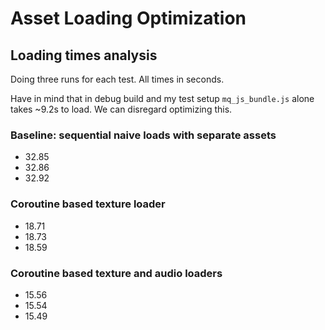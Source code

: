 # Asset Loading Optimization

## Loading times analysis
Doing three runs for each test. All times in seconds.

Have in mind that in debug build and my test setup `mq_js_bundle.js` alone takes ~9.2s to load. We can disregard optimizing this.

### Baseline: sequential naive loads with separate assets
- 32.85
- 32.86
- 32.92

### Coroutine based texture loader
- 18.71
- 18.73
- 18.59

### Coroutine based texture and audio loaders
- 15.56
- 15.54
- 15.49
